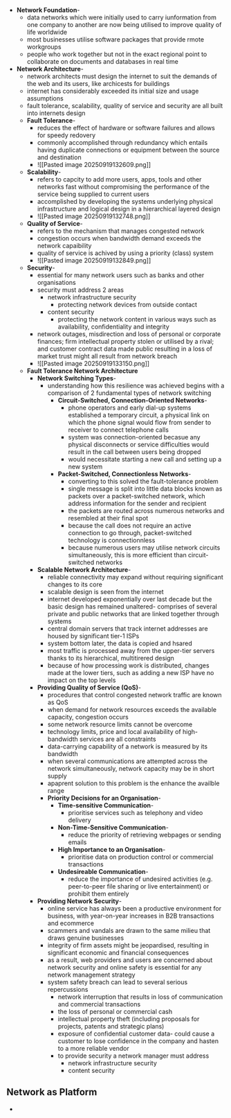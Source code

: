 - **Network Foundation**-
	- data networks which were initially used to carry iunformation from one company to another are now being utilised to improve quality of life worldwide
	- most businesses utilise software packages that provide rmote workgroups
	- people who work together but not in the exact regional point to collaborate on documents and databases in real time
- **Network Architecture**-
	- network architects must design the internet to suit the demands of the web and its users, like archicests for buildings
	- internet has considerably exceeded its initial size and usage assumptions
	- fault tolerance, scalability, quality of service and security are all built into internets design
	- **Fault Tolerance**-
		- reduces the effect of hardware or software failures and allows for speedy redovery
		- commonly accomplished through redundancy which entails having duplicate connections or equipment between the source and destination
		- ![[Pasted image 20250919132609.png]]
	- **Scalability**-
		- refers to capcity to add more users, apps, tools and other networks fast without compromising the performance of the service being supplied to current users
		- accomplished by developing the systems underlying physical infrastructure and logical design in a hierarchical layered design
		- ![[Pasted image 20250919132748.png]]
	- **Quality of Service**-
		- refers to the mechanism that manages congested network
		- congestion occurs when bandwidth demand exceeds the network capaibility
		- quality of service is achived by using a priority (class) system
		- ![[Pasted image 20250919132849.png]]
	- **Security**-
		- essential for many network users such as banks and other organisations
		- security must address 2 areas
			- network infrastructure security
				- protecting network devices from outside contact
			- content security
				- protecting the network content in various ways such as availability, confidentiality and integrity
		- network outages, misdirection and loss of personal or corporate finances; firm intellectual property stolen or utilised by a rival; and customer contract data made public resulting in a loss of market trust might all result from network breach
		- ![[Pasted image 20250919133150.png]]
	- **Fault Tolerance Network Architecture**
		- **Network Switching Types**-
			- understanding how this resilience was achieved begins with a comparison of 2 fundamental types of network switching
				- **Circuit-Switched, Connection-Oriented Networks**-
					- phone operators and early dial-up systems established a temporary circuit, a physical link on which the phone signal would flow from sender to receiver to connect telephone calls
					- system was connection-oriented becasue any physical disconnects or service difficulties would result in the call between users being dropped
					- would necessitate starting a new call and setting up a new system
				- **Packet-Switched, Connectionless Networks**-
					- converting to this solved the fault-tolerance problem
					- single message is split into little data blocks known as packets over a packet-switched network, which address information for the sender and recipient
					- the packets are routed across numerous networks and resembled at their final spot
					- because the call does not require an active connection to go through, packet-switched technology is connectionnless
					- because numerous users may utilise network circuits simultaneously, this is more efficient than circuit-switched networks
		- **Scalable Network Architecture**-
			- reliable connectivity may expand without requiring significant changes to its core
			- scalable design is seen from the internet
			- internet developed exponentially over last decade but the basic design has remained unaltered- comprises of several private and public networks that are linked together through systems
			- central domain servers that track internet addresses are housed by significant tier-1 ISPs
			- system bottom later, the data is copied and hsared
			- most traffic is processed away from the upper-tier servers thanks to its hierarchical, multitirered design
			- because of how processing work is distributed, changes made at the lower tiers, such as adding a new ISP have no impact on the top levels
		- **Providing Quality of Service (QoS)**-
			- procedures that control congested network traffic are known as QoS
			- when demand for network resources exceeds the available capacity, congestion occurs
			- some network resource limits cannot be overcome
			- technology limits, price and local availability of high-bandwidth services are all constraints
			- data-carrying capability of a network is measured by its bandwidth
			- when several communications are attempted across the network simultaneously, network capacity may be in short supply
			- apaprent solution to this problem is the enhance the availble range
			- **Priority Decisions for an Organisation**-
				- **Time-sensitive Communication**- 
					- prioritise services such as telephony and video delivery
				- **Non-Time-Sensitive Communication**-
					- reduce the priority of retrieving webpages or sending emails
				- **High Importance to an Organisation**-
					- prioritise data on production control or commercial transactions
				- **Undesireable Communication**-
					- reduce the importance of undesired activities (e.g. peer-to-peer file sharing or live entertainment) or prohibit them entirely
		- **Providing Network Security**-
			- online service has always been a productive environment for business, with year-on-year increases in B2B transactions and ecommerce
			- scammers and vandals are drawn to the same milieu that draws genuine businesses
			- integrity of firm assets might be jeopardised, resulting in significant economic and financial consequences
			- as a result, web providers and users are concerned about network security and online safety is essential for any network management strategy
			- system safety breach can lead to several serious repercussions
				- network interruption that results in loss of communication and commercial transactions
				- the loss of personal or commercial cash
				- intellectual property theft (including proposals for projects, patents and strategic plans)
				- exposure of confidential customer data- could cause a customer to lose confidence in the company and hasten to a more reliable vendor
				- to provide security a network manager must address
					- network infrastructure security
					- content security

## Network as Platform
- 